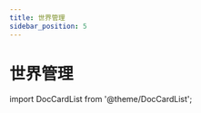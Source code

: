 ```yaml
---
title: 世界管理
sidebar_position: 5
---
```


# 世界管理

import DocCardList from '@theme/DocCardList';

<DocCardList />

